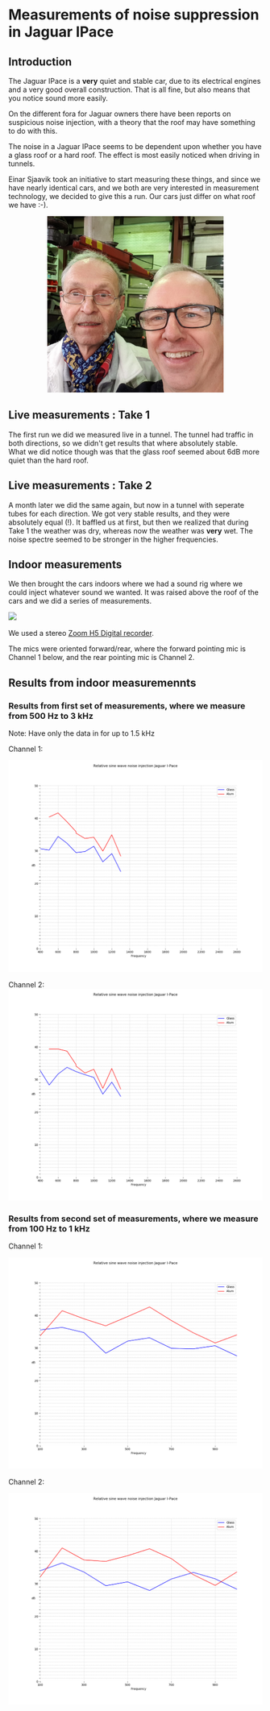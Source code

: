 #  Measurements of noise suppression in Jaguar IPace

##  Introduction

The Jaguar IPace is a **very** quiet and stable car, due to its electrical engines and a very good overall construction.  That is all fine, but also means that you notice sound more easily.

On the different fora for Jaguar owners there have been reports on suspicious noise injection, with a theory that the roof may have something to do with this.

The noise in a Jaguar IPace seems to be dependent upon whether you have a glass roof or a hard roof.  The effect is most easily noticed when driving in tunnels.

Einar Sjaavik took an initiative to start measuring these things, and since we have nearly identical cars, and we both are very interested in measurement technology, we decided to give this a run.  Our cars just differ on what roof we have :-).
<p align="center">
  <img src="Images/20191121_174904.jpg" width="350" />
</p>


## Live measurements : Take 1

The first run we did we measured live in a tunnel.  The tunnel had traffic in both directions, so we didn't get results that where absolutely stable.  
What we did notice though was that the glass roof seemed about 6dB more quiet than the hard roof.

## Live measurements : Take 2

A month later we did the same again, but now in a tunnel with seperate tubes for each direction.  We got very stable results, and they were absolutely equal (!).  It baffled us at first, but then we realized that during Take 1 the weather was dry, whereas now the weather was **very** wet. The noise spectre seemed to be stronger in the higher frequencies.  

## Indoor measurements

We then brought the cars indoors where we had a sound rig where we could inject whatever sound we wanted.  It was raised above the roof of the cars and we did a series of measurements.

![](Images/20191121_163742.jpg?raw=true)

We used a stereo [Zoom H5 Digital recorder](https://www.komplett.no/product/1009351/datautstyr/rekvisita/kontorutstyr/avskrivere-og-diktatsystemer/zoom-h5-digitalopptake).

The mics were oriented forward/rear, where the forward pointing mic is Channel 1 below, and the rear pointing mic is Channel 2.


## Results from indoor measuremennts

### Results from first set of measurements, where we measure from 500 Hz to 3 kHz



Note:  Have only the data in for up to 1.5 kHz

Channel 1:

![](./Results/result.png)

Channel 2:
![](./Results/result-ch2.png)

### Results from second set of measurements, where we measure from 100 Hz to 1 kHz

Channel 1:

![](./Results/resultLF.png)

Channel 2:

![](./Results/resultLF-ch2.png)
